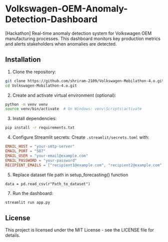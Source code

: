 # Volkswagen-OEM-Anomaly-Detection-Dashboard
[Hackathon] Real-time anomaly detection system for Volkswagen OEM manufacturing processes. This dashboard monitors key production metrics and alerts stakeholders when anomalies are detected.


## Installation

1. Clone the repository:
```bash
git clone https://github.com/shriram-2109/Volkswagen-Mobilathon-4.o.git
cd Volkswagen-Mobilathon-4.o.git
```

2. Create and activate virtual environment (optional):
```bash
python -m venv venv
source venv/bin/activate  # On Windows: venv\Scripts\activate
```

3. Install dependencies:
```bash
pip install -r requirements.txt
```

4. Configure Streamlit secrets:
Create `.streamlit/secrets.toml` with:
```toml
EMAIL_HOST = "your-smtp-server"
EMAIL_PORT = "587"
EMAIL_USER = "your-email@example.com"
EMAIL_PASSWORD = "your-password"
RECIPIENT_EMAILS = ["recipient1@example.com", "recipient2@example.com"]
```
5. Replace dataset file path in setup_forecasting() function
```
data = pd.read_csv(r"Path_to_dataset")
```
7. Run the dashboard:
```bash
streamlit run app.py
```


## License

This project is licensed under the MIT License - see the LICENSE file for details.
